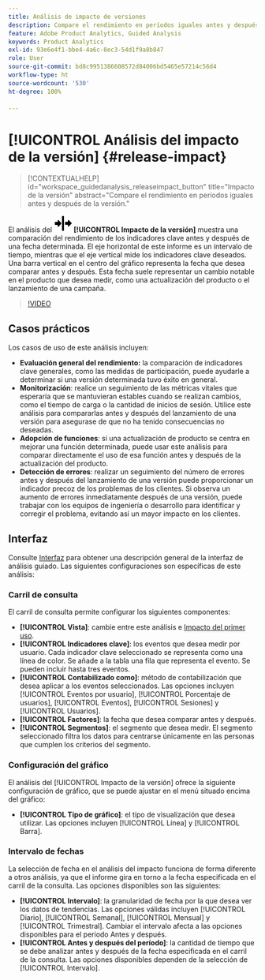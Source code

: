```yaml
---
title: Análisis de impacto de versiones
description: Compare el rendimiento en períodos iguales antes y después de la versión.
feature: Adobe Product Analytics, Guided Analysis
keywords: Product Analytics
exl-id: 93e6e4f1-bbe4-4a6c-8ec3-54d1f9a8b847
role: User
source-git-commit: bd8c9951386608572d84006bd5465e57214c56d4
workflow-type: ht
source-wordcount: '530'
ht-degree: 100%

---
```


# [!UICONTROL Análisis del impacto de la versión] {#release-impact}

<!-- markdownlint-disable MD034 -->

>[!CONTEXTUALHELP]
>id="workspace_guidedanalysis_releaseimpact_button"
>title="Impacto de la versión"
>abstract="Compare el rendimiento en períodos iguales antes y después de la versión."

<!-- markdownlint-enable MD034 -->

El análisis del ![Versión](/help/assets/icons/Release.svg) **[!UICONTROL Impacto de la versión]** muestra una comparación del rendimiento de los indicadores clave antes y después de una fecha determinada. El eje horizontal de este informe es un intervalo de tiempo, mientras que el eje vertical mide los indicadores clave deseados. Una barra vertical en el centro del gráfico representa la fecha que desea comparar antes y después. Esta fecha suele representar un cambio notable en el producto que desea medir, como una actualización del producto o el lanzamiento de una campaña.

>[!VIDEO](https://video.tv.adobe.com/v/3423454/?quality=12&learn=on&captions=spa)

## Casos prácticos

Los casos de uso de este análisis incluyen:

* **Evaluación general del rendimiento:** la comparación de indicadores clave generales, como las medidas de participación, puede ayudarle a determinar si una versión determinada tuvo éxito en general.
* **Monitorización**: realice un seguimiento de las métricas vitales que esperaría que se mantuvieran estables cuando se realizan cambios, como el tiempo de carga o la cantidad de inicios de sesión. Utilice este análisis para compararlas antes y después del lanzamiento de una versión para asegurase de que no ha tenido consecuencias no deseadas.
* **Adopción de funciones**: si una actualización de producto se centra en mejorar una función determinada, puede usar este análisis para comparar directamente el uso de esa función antes y después de la actualización del producto.
* **Detección de errores**: realizar un seguimiento del número de errores antes y después del lanzamiento de una versión puede proporcionar un indicador precoz de los problemas de los clientes. Si observa un aumento de errores inmediatamente después de una versión, puede trabajar con los equipos de ingeniería o desarrollo para identificar y corregir el problema, evitando así un mayor impacto en los clientes.

## Interfaz

Consulte [Interfaz](../overview.md#interface) para obtener una descripción general de la interfaz de análisis guiado. Las siguientes configuraciones son específicas de este análisis:

### Carril de consulta

El carril de consulta permite configurar los siguientes componentes:

* **[!UICONTROL Vista]**: cambie entre este análisis e [Impacto del primer uso](first-use-impact.md).
* **[!UICONTROL Indicadores clave]**: los eventos que desea medir por usuario. Cada indicador clave seleccionado se representa como una línea de color. Se añade a la tabla una fila que representa el evento. Se pueden incluir hasta tres eventos.
* **[!UICONTROL Contabilizado como]**: método de contabilización que desea aplicar a los eventos seleccionados. Las opciones incluyen [!UICONTROL Eventos por usuario], [!UICONTROL Porcentaje de usuarios], [!UICONTROL Eventos], [!UICONTROL Sesiones] y [!UICONTROL Usuarios].
* **[!UICONTROL Factores]**: la fecha que desea comparar antes y después.
* **[!UICONTROL Segmentos]**: el segmento que desea medir. El segmento seleccionado filtra los datos para centrarse únicamente en las personas que cumplen los criterios del segmento.

### Configuración del gráfico

El análisis del [!UICONTROL Impacto de la versión] ofrece la siguiente configuración de gráfico, que se puede ajustar en el menú situado encima del gráfico:

* **[!UICONTROL Tipo de gráfico]**: el tipo de visualización que desea utilizar. Las opciones incluyen [!UICONTROL Línea] y [!UICONTROL Barra].

### Intervalo de fechas

La selección de fecha en el análisis del impacto funciona de forma diferente a otros análisis, ya que el informe gira en torno a la fecha especificada en el carril de la consulta. Las opciones disponibles son las siguientes:

* **[!UICONTROL Intervalo]**: la granularidad de fecha por la que desea ver los datos de tendencias. Las opciones válidas incluyen [!UICONTROL Diario], [!UICONTROL Semanal], [!UICONTROL Mensual] y [!UICONTROL Trimestral]. Cambiar el intervalo afecta a las opciones disponibles para el periodo Antes y después.
* **[!UICONTROL Antes y después del período]**: la cantidad de tiempo que se debe analizar antes y después de la fecha especificada en el carril de la consulta. Las opciones disponibles dependen de la selección de [!UICONTROL Intervalo].


<!--
## Example

See below for an example of the analysis.

![Release impact](../assets/release-impact.png)

-->
